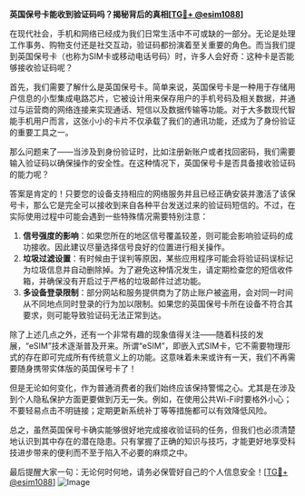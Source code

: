 **英国保号卡能收到验证码吗？揭秘背后的真相[[TG💪+ @esim1088](https://t.me/s/esim1088)]**

在现代社会，手机和网络已经成为我们日常生活中不可或缺的一部分。无论是处理工作事务、购物支付还是社交互动，验证码都扮演着至关重要的角色。而当我们提到英国保号卡（也称为SIM卡或移动电话号码）时，许多人会好奇：这种卡是否能够接收验证码呢？

首先，我们需要了解什么是英国保号卡。简单来说，英国保号卡是一种用于存储用户信息的小型集成电路芯片，它被设计用来保存用户的手机号码及相关数据，并通过与运营商的网络连接来实现通话、短信以及数据传输等功能。对于大多数现代智能手机用户而言，这张小小的卡片不仅承载了我们的通讯功能，还成为了身份验证的重要工具之一。

那么问题来了——当涉及到身份验证时，比如注册新账户或者找回密码，我们需要输入验证码以确保操作的安全性。在这种情况下，英国保号卡是否具备接收验证码的能力呢？

答案是肯定的！只要您的设备支持相应的网络服务并且已经正确安装并激活了该保号卡，那么它是完全可以接收到来自各种平台发送过来的验证码短信的。不过，在实际使用过程中可能会遇到一些特殊情况需要特别注意：

1. **信号强度的影响**：如果您所在的地区信号覆盖较差，则可能会影响验证码的成功接收。因此建议尽量选择信号良好的位置进行相关操作。
2. **垃圾过滤设置**：有时候由于误判等原因，某些应用程序可能会将验证码误标记为垃圾信息并自动删除掉。为了避免这种情况发生，请定期检查您的短信收件箱，并确保没有开启过于严格的垃圾邮件过滤功能。
3. **多设备登录限制**：部分网站和服务提供商为了防止账户被盗用，会对同一时间从不同地点同时登录的行为加以限制。如果您的英国保号卡所在设备不符合其要求，则可能导致验证码无法正常到达。

除了上述几点之外，还有一个非常有趣的现象值得关注——随着科技的发展，“eSIM”技术逐渐普及开来。所谓“eSIM”，即嵌入式SIM卡，它不需要物理形式的存在即可完成所有传统意义上的功能。这意味着未来或许有一天，我们不再需要随身携带实体版的英国保号卡了！

但是无论如何变化，作为普通消费者的我们始终应该保持警惕之心。尤其是在涉及到个人隐私保护方面更要做到万无一失。例如，在使用公共Wi-Fi时要格外小心；不要轻易点击不明链接；定期更新系统补丁等等措施都可以有效降低风险。

总之，虽然英国保号卡确实能够很好地完成接收验证码的任务，但我们也必须清楚地认识到其中存在的潜在隐患。只有掌握了正确的知识与技巧，才能更好地享受科技进步带来的便利而不至于陷入不必要的麻烦之中。

最后提醒大家一句：无论何时何地，请务必保管好自己的个人信息安全！[[TG💪+ @esim1088](https://t.me/s/esim1088)] ![Image](https://i.postimg.cc/4NQfJmqS/Snipaste-2025-05-13-00-14-12.png)